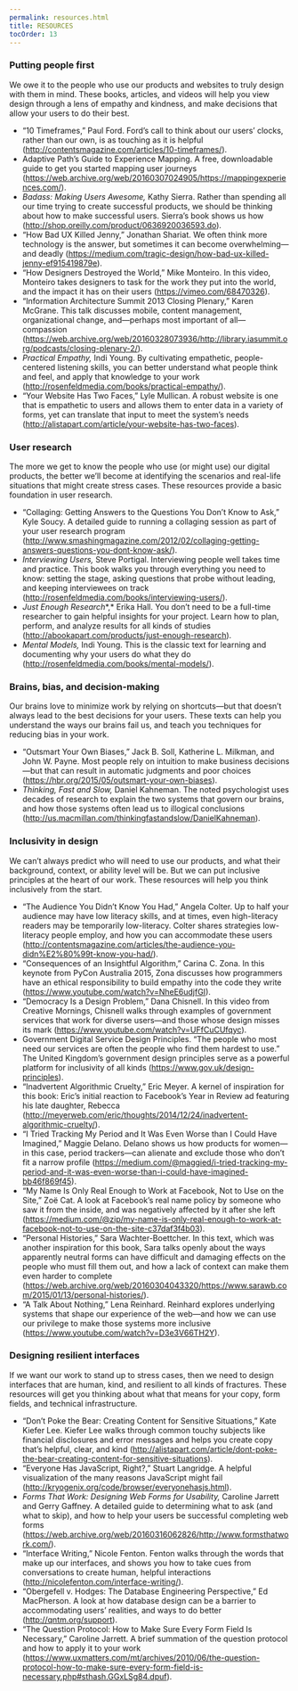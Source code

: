 ```yaml
---
permalink: resources.html
title: RESOURCES
tocOrder: 13
---
```

### Putting people first

We owe it to the people who use our products and websites to truly design with them in mind. These books, articles, and videos will help you view design through a lens of empathy and kindness, and make decisions that allow your users to do their best.

* “10 Timeframes,” Paul Ford. Ford’s call to think about our users’ clocks, rather than our own, is as touching as it is helpful (<http://contentsmagazine.com/articles/10-timeframes/>).
* Adaptive Path’s Guide to Experience Mapping. A free, downloadable guide to get you started mapping user journeys (<https://web.archive.org/web/20160307024905/https://mappingexperiences.com/>).
* *Badass: Making Users Awesome,* Kathy Sierra. Rather than spending all our time trying to create successful products, we should be thinking about how to make successful users. Sierra’s book shows us how (<http://shop.oreilly.com/product/0636920036593.do>).
* “How Bad UX Killed Jenny,” Jonathan Shariat. We often think more technology is the answer, but sometimes it can become overwhelming—and deadly (<https://medium.com/tragic-design/how-bad-ux-killed-jenny-ef915419879e>).
* “How Designers Destroyed the World,” Mike Monteiro. In this video, Monteiro takes designers to task for the work they put into the world, and the impact it has on their users (<https://vimeo.com/68470326>).
* “Information Architecture Summit 2013 Closing Plenary,” Karen McGrane. This talk discusses mobile, content management, organizational change, and—perhaps most important of all—compassion (<https://web.archive.org/web/20160328073936/http://library.iasummit.org/podcasts/closing-plenary-2/>).
* *Practical Empathy,* Indi Young. By cultivating empathetic, people-centered listening skills, you can better understand what people think and feel, and apply that knowledge to your work (<http://rosenfeldmedia.com/books/practical-empathy/>).
* “Your Website Has Two Faces,” Lyle Mullican. A robust website is one that is empathetic to users and allows them to enter data in a variety of forms, yet can translate that input to meet the system’s needs (<http://alistapart.com/article/your-website-has-two-faces>).

### User research

The more we get to know the people who use (or might use) our digital products, the better we’ll become at identifying the scenarios and real-life situations that might create stress cases. These resources provide a basic foundation in user research.  

* “Collaging: Getting Answers to the Questions You Don’t Know to Ask,” Kyle Soucy. A detailed guide to running a collaging session as part of your user research program (<http://www.smashingmagazine.com/2012/02/collaging-getting-answers-questions-you-dont-know-ask/>).
* *Interviewing Users,* Steve Portigal. Interviewing people well takes time and practice. This book walks you through everything you need to know: setting the stage, asking questions that probe without leading, and keeping interviewees on track (<http://rosenfeldmedia.com/books/interviewing-users/>).
* *Just Enough Research**,* Erika Hall. You don’t need to be a full-time researcher to gain helpful insights for your project. Learn how to plan, perform, and analyze results for all kinds of studies (<http://abookapart.com/products/just-enough-research>).
* *Mental Models,* Indi Young. This is the classic text for learning and documenting why your users do what they do (<http://rosenfeldmedia.com/books/mental-models/>).

### Brains, bias, and decision-making

Our brains love to minimize work by relying on shortcuts—but that doesn’t always lead to the best decisions for your users. These texts can help you understand the ways our brains fail us, and teach you techniques for reducing bias in your work.

* “Outsmart Your Own Biases,” Jack B. Soll, Katherine L. Milkman, and John W. Payne. Most people rely on intuition to make business decisions—but that can result in automatic judgments and poor choices (<https://hbr.org/2015/05/outsmart-your-own-biases>).
* *Thinking, Fast and Slow,* Daniel Kahneman. The noted psychologist uses decades of research to explain the two systems that govern our brains, and how those systems often lead us to illogical conclusions (<http://us.macmillan.com/thinkingfastandslow/DanielKahneman>).

### Inclusivity in design

We can’t always predict who will need to use our products, and what their background, context, or ability level will be. But we can put inclusive principles at the heart of our work. These resources will help you think inclusively from the start.

* “The Audience You Didn’t Know You Had,” Angela Colter. Up to half your audience may have low literacy skills, and at times, even high-literacy readers may be temporarily low-literacy. Colter shares strategies low-literacy people employ, and how you can accommodate these users (<http://contentsmagazine.com/articles/the-audience-you-didn%E2%80%99t-know-you-had/>).
* “Consequences of an Insightful Algorithm,” Carina C. Zona. In this keynote from PyCon Australia 2015, Zona discusses how programmers have an ethical responsibility to build empathy into the code they write (<https://www.youtube.com/watch?v=NheE6udjfGI>).
* “Democracy Is a Design Problem,” Dana Chisnell. In this video from Creative Mornings, Chisnell walks through examples of government services that work for diverse users—and those whose design misses its mark (<https://www.youtube.com/watch?v=UFfCuCUfqyc>).
* Government Digital Service Design Principles. “The people who most need our services are often the people who find them hardest to use.” The United Kingdom’s government design principles serve as a powerful platform for inclusivity of all kinds (<https://www.gov.uk/design-principles>).
* “Inadvertent Algorithmic Cruelty,” Eric Meyer. A kernel of inspiration for this book: Eric’s initial reaction to Facebook’s Year in Review ad featuring his late daughter, Rebecca (<http://meyerweb.com/eric/thoughts/2014/12/24/inadvertent-algorithmic-cruelty/>).
* “I Tried Tracking My Period and It Was Even Worse than I Could Have Imagined,” Maggie Delano. Delano shows us how products for women—in this case, period trackers—can alienate and exclude those who don’t fit a narrow profile (<https://medium.com/@maggied/i-tried-tracking-my-period-and-it-was-even-worse-than-i-could-have-imagined-bb46f869f45>).
* “My Name Is Only Real Enough to Work at Facebook, Not to Use on the Site,” Zoë Cat. A look at Facebook’s real name policy by someone who saw it from the inside, and was negatively affected by it after she left (<https://medium.com/@zip/my-name-is-only-real-enough-to-work-at-facebook-not-to-use-on-the-site-c37daf3f4b03>).
* “Personal Histories,” Sara Wachter-Boettcher. In this text, which was another inspiration for this book, Sara talks openly about the ways apparently neutral forms can have difficult and damaging effects on the people who must fill them out, and how a lack of context can make them even harder to complete (<https://web.archive.org/web/20160304043320/https://www.sarawb.com/2015/01/13/personal-histories/>).
* “A Talk About Nothing,” Lena Reinhard. Reinhard explores underlying systems that shape our experience of the web—and how we can use our privilege to make those systems more inclusive (<https://www.youtube.com/watch?v=D3e3V66TH2Y>).

### Designing resilient interfaces

If we want our work to stand up to stress cases, then we need to design interfaces that are human, kind, and resilient to all kinds of fractures. These resources will get you thinking about what that means for your copy, form fields, and technical infrastructure.   

* “Don’t Poke the Bear: Creating Content for Sensitive Situations,” Kate Kiefer Lee. Kiefer Lee walks through common touchy subjects like financial disclosures and error messages and helps you create copy that’s helpful, clear, and kind (<http://alistapart.com/article/dont-poke-the-bear-creating-content-for-sensitive-situations>).
* “Everyone Has JavaScript, Right?,” Stuart Langridge. A helpful visualization of the many reasons JavaScript might fail (<http://kryogenix.org/code/browser/everyonehasjs.html>).
* *Forms That Work: Designing Web Forms for Usability,* Caroline Jarrett and Gerry Gaffney. A detailed guide to determining what to ask (and what to skip), and how to help your users be successful completing web forms (<https://web.archive.org/web/20160316062826/http://www.formsthatwork.com/>).
* “Interface Writing,” Nicole Fenton. Fenton walks through the words that make up our interfaces, and shows you how to take cues from conversations to create human, helpful interactions (<http://nicolefenton.com/interface-writing/>).  
* “Obergefell v. Hodges: The Database Engineering Perspective,” Ed MacPherson. A look at how database design can be a barrier to accommodating users’ realities, and ways to do better (<http://qntm.org/support>).
* “The Question Protocol: How to Make Sure Every Form Field Is Necessary,” Caroline Jarrett. A brief summation of the question protocol and how to apply it to your work (<https://www.uxmatters.com/mt/archives/2010/06/the-question-protocol-how-to-make-sure-every-form-field-is-necessary.php#sthash.GGxLSg84.dpuf>).
